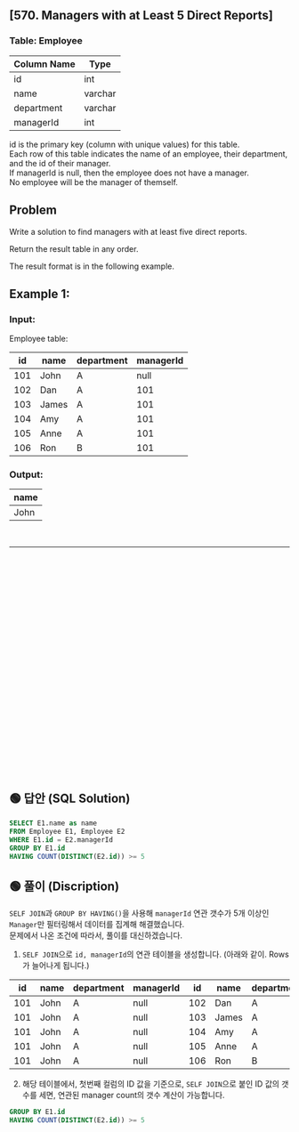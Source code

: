 ## [570. Managers with at Least 5 Direct Reports]


### Table: Employee


| Column Name | Type    |
|-------------|---------|
| id          | int     |
| name        | varchar |
| department  | varchar |
| managerId   | int     |

id is the primary key (column with unique values) for this table.  
Each row of this table indicates the name of an employee, their department, and the id of their manager.  
If managerId is null, then the employee does not have a manager.  
No employee will be the manager of themself.  
 
## Problem 

Write a solution to find managers with at least five direct reports.  

Return the result table in any order.  

The result format is in the following example.  

 

## Example 1:

### Input: 

Employee table:

| id  | name  | department | managerId |
|-----|-------|------------|-----------|
| 101 | John  | A          | null      |
| 102 | Dan   | A          | 101       |
| 103 | James | A          | 101       |
| 104 | Amy   | A          | 101       |
| 105 | Anne  | A          | 101       |
| 106 | Ron   | B          | 101       |

### Output: 

| name |
|------|
| John |


<br/>

---

<br/>
<br/>
<br/>
<br/>
<br/>
<br/>
<br/>
<br/>
<br/>
<br/>
<br/>
<br/>
<br/>
<br/>
<br/>
<br/>
<br/>
<br/>
<br/>
<br/>
<br/>
<br/>
<br/>


## 🟢 답안 (SQL Solution)

```sql
SELECT E1.name as name
FROM Employee E1, Employee E2
WHERE E1.id = E2.managerId
GROUP BY E1.id
HAVING COUNT(DISTINCT(E2.id)) >= 5
```

## 🟢 풀이 (Discription)
`SELF JOIN`과 `GROUP BY HAVING()`을 사용해 `managerId` 연관 갯수가 5개 이상인 `Manager`만 필터링해서 데이터를 집계해 해결했습니다.   
문제에서 나온 조건에 따라서, 풀이를 대신하겠습니다. 

1. `SELF JOIN`으로 `id, managerId`의 연관 테이블을 생성합니다. (아래와 같이. Rows가 늘어나게 됩니다.)  

| id  | name | department | managerId | id  | name  | department | managerId |
| --- | ---- | ---------- | --------- | --- | ----- | ---------- | --------- |
| 101 | John | A          | null      | 102 | Dan   | A          | 101       |
| 101 | John | A          | null      | 103 | James | A          | 101       |
| 101 | John | A          | null      | 104 | Amy   | A          | 101       |
| 101 | John | A          | null      | 105 | Anne  | A          | 101       |
| 101 | John | A          | null      | 106 | Ron   | B          | 101       |

2. 해당 테이블에서, 첫번째 컬럼의 ID 값을 기준으로, `SELF JOIN`으로 붙인 ID 값의 갯수를 세면, 연관된 manager count의 갯수 계산이 가능합니다.  

```sql
GROUP BY E1.id
HAVING COUNT(DISTINCT(E2.id)) >= 5
```